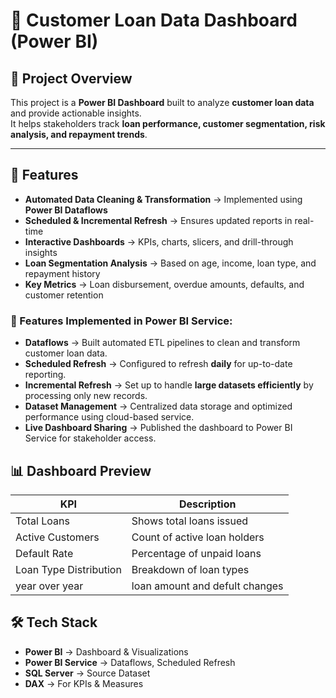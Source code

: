 
# 🏦 Customer Loan Data Dashboard (Power BI)

## 📌 Project Overview
This project is a **Power BI Dashboard** built to analyze **customer loan data** and provide actionable insights.  
It helps stakeholders track **loan performance, customer segmentation, risk analysis, and repayment trends**.

---

## 🚀 Features
- **Automated Data Cleaning & Transformation** → Implemented using **Power BI Dataflows**
- **Scheduled & Incremental Refresh** → Ensures updated reports in real-time
- **Interactive Dashboards** → KPIs, charts, slicers, and drill-through insights
- **Loan Segmentation Analysis** → Based on age, income, loan type, and repayment history
- **Key Metrics** → Loan disbursement, overdue amounts, defaults, and customer retention

### 🔹 Features Implemented in Power BI Service:
- **Dataflows** → Built automated ETL pipelines to clean and transform customer loan data.
- **Scheduled Refresh** → Configured to refresh **daily** for up-to-date reporting.
- **Incremental Refresh** → Set up to handle **large datasets efficiently** by processing only new records.
- **Dataset Management** → Centralized data storage and optimized performance using cloud-based service.
- **Live Dashboard Sharing** → Published the dashboard to Power BI Service for stakeholder access.


## 📊 Dashboard Preview
| KPI | Description |
|------|------------|
| Total Loans | Shows total loans issued |
| Active Customers | Count of active loan holders |
| Default Rate | Percentage of unpaid loans |
| Loan Type Distribution | Breakdown of loan types |
|year over year | loan amount and defult changes |
## 🛠 Tech Stack
- **Power BI** → Dashboard & Visualizations  
- **Power BI Service** → Dataflows, Scheduled Refresh  
- **SQL Server** → Source Dataset  
- **DAX** → For KPIs & Measures




